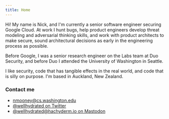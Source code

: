```yaml
---
title: Home
---
```


Hi! My name is Nick, and I'm currently a senior software engineer securing Google Cloud. At work I hunt bugs, help product engineers develop threat modeling and adversarial thinking skills, and work with product architects to make secure, sound architectural decisions as early in the engineering process as possible.

Before Google, I was a senior research engineer on the Labs team at Duo Security, and before Duo I attended the University of Washington in Seattle.

I like security, code that has tangible effects in the real world, and code that is silly on purpose. I'm based in Auckland, New Zealand.

### Contact me

* [nmooney@cs.washington.edu](mailto:nmooney@cs.washington.edu)
* [@wellhydrated on Twitter](https://twitter.com/wellhydrated)
* [@wellhydrated@hachyderm.io on Mastodon](https://hachyderm.io/@wellhydrated)